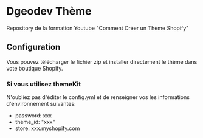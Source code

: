 # Dgeodev Thème

Repository de la formation Youtube "Comment Créer un Thème Shopify"

## Configuration

Vous pouvez télécharger le fichier zip et installer directement le thème dans vote boutique Shopify.

### Si vous utilisez themeKit

N'oubliez pas d'éditer le config.yml et de renseigner vos les informations d'environnement suivantes:

* password: xxx  
* theme_id: "xxx"
* store: xxx.myshopify.com